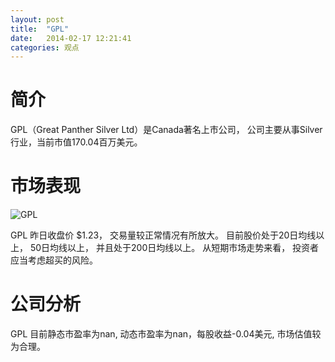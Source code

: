 ```yaml
---
layout: post
title:  "GPL"
date:   2014-02-17 12:21:41
categories: 观点
---
```


# 简介
GPL（Great Panther Silver Ltd）是Canada著名上市公司，
公司主要从事Silver行业，当前市值170.04百万美元。

# 市场表现

![GPL](http://finviz.com/chart.ashx?t=GPL&ty=c&ta=1&p=d&s=l)

GPL 昨日收盘价 $1.23，
交易量较正常情况有所放大。
目前股价处于20日均线以上，
50日均线以上，
并且处于200日均线以上。
从短期市场走势来看，
投资者应当考虑超买的风险。

# 公司分析
GPL 目前静态市盈率为nan, 动态市盈率为nan，每股收益-0.04美元,
市场估值较为合理。
